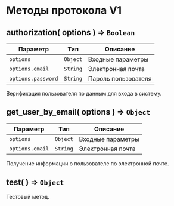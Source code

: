 # Методы протокола V1

## authorization( options ) ⇒ `Boolean`

| Параметр            | Тип       | Описание            |
| ------------------- | --------- | ------------------- |
| `options`           | `Object`  | Входные параметры   |
| `options.email`     | `String`  | Электронная почта   |
| `options.password`  | `String`  | Пароль пользователя |

Верификация пользователя по данным для входа в систему.

## get_user_by_email( options ) ⇒ `Object`

| Параметр        | Тип       | Описание          |
| --------------- | --------- | ----------------- |
| `options`       | `Object`  | Входные параметры |
| `options.email` | `String`  | Электронная почта |

Получение информации о пользователе по электронной почте.

## test( ) ⇒ `Object`

Тестовый метод.
